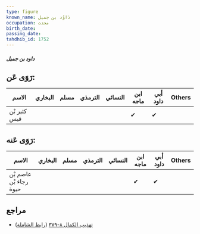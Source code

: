 ```yaml
---
type: figure
known_name: دَاوُد بن جميل
occupation: محدث
birth_date:
passing_date:
tahdhib_id: 1752
---
```

##### داود بن جميل

## رَوَى عَن:
| الاسم        | البخاري | مسلم | الترمذي | النسائي | ابن ماجه | أبي داود | Others |
| ------------ | ------- | ---- | ------- | ------- | -------- | -------- | ------ |
| كثير بْن قيس |         |      |         |         | ✔        | ✔        |        |
## رَوَى عَنه:
| الاسم                  | البخاري | مسلم | الترمذي | النسائي | ابن ماجه | أبي داود | Others |
| ---------------------- | ------- | ---- | ------- | ------- | -------- | -------- | ------ |
| عاصم بْن رجاء بْن حيوة |         |      |         |         | ✔        | ✔        |        |
## مراجع
- [تهذيب الكمال ٨-٣٧٩](obsidian://open?vault=Tahdhib-al-Kamal&file=Figures/١٧٥٢-داود%20بن%20جميل) ([رابط الشاملة](https://shamela.ws/book/3722/4090))